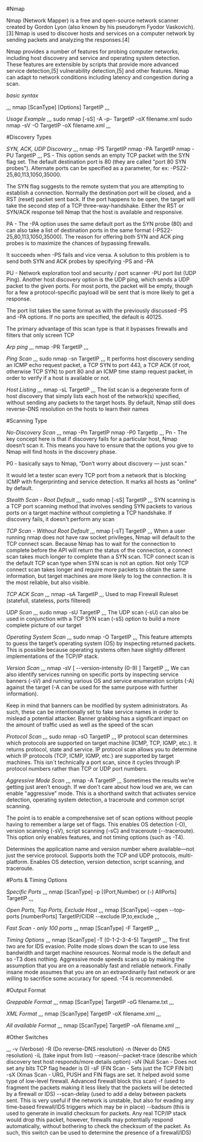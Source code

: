 #Nmap

Nmap (Network Mapper) is a free and open-source network scanner created by Gordon Lyon (also known by his pseudonym Fyodor Vaskovich).[3] Nmap is used to discover hosts and services on a computer network by sending packets and analyzing the responses.[4]

Nmap provides a number of features for probing computer networks, including host discovery and service and operating system detection. These features are extensible by scripts that provide more advanced service detection,[5] vulnerability detection,[5] and other features. Nmap can adapt to network conditions including latency and congestion during a scan. 

*basic syntax*

,,,
nmap [ScanType] [Options] TargetIP
,,,

*Usage Example*
,,,
sudo nmap [-sS] -A -p- TargetIP -oX filename.xml
sudo nmap -sV -O TargetIP -oX filename.xml
,,,

#Discovery Types

*SYN, ACK, UDP Discovery*
,,,
nmap -PS TargetIP
nmap -PA TargetIP
nmap -PU TargetIP
,,,
PS - This option sends an empty TCP packet with the SYN flag set. The default destination port is 80 (they are called "port 80 SYN probes"). Alternate ports can be specified as a parameter, for ex: 
-PS22-25,80,113,1050,35000.

The SYN flag suggests to the remote system that you are attempting to establish a connection. Normally the destination port will be closed, and a RST (reset) packet sent back. If the port happens to be open, the target will take the second step of a TCP three-way-handshake. Either the RST or SYN/ACK response 
tell Nmap that the host is available and responsive.

PA - The -PA option uses the same default port as the SYN probe (80) and can also take a list of destination ports in the same format (-PS22-25,80,113,1050,35000). The reason for offering both SYN and ACK ping probes is to maximize the chances of bypassing firewalls. 

It succeeds when -PS fails and vice versa. A solution to this problem is to send both SYN and ACK probes by specifying -PS and -PA

PU - Network exploration tool and security / port scanner -PU port list (UDP Ping). Another host discovery option is the UDP ping, which sends a UDP packet to the given ports. For most ports, the packet will be empty, though for a few a protocol-specific payload will be sent that is more likely to get a response.

The port list takes the same format as with the previously discussed -PS and -PA options. If no ports are specified, the default is 40125.

The primary advantage of this scan type is that it bypasses firewalls and filters that only screen TCP

*Arp ping*
,,,
nmap -PR TargetIP
,,,

*Ping Scan*
,,,
sudo nmap -sn TargetIP
,,,
It performs host discovery sending an ICMP echo request packet, a TCP SYN to port 443, a TCP ACK (if root, otherwise TCP SYN) to port 80 and an ICMP time stamp request packet, in order to verify if a host is available or not. 

*Host Listing*
,,,
nmap -sL TargetIP
,,,
The list scan is a degenerate form of host discovery that simply lists each host of the network(s) specified, without sending any packets to the target hosts. By default, Nmap still does reverse-DNS resolution on the hosts to learn their names

#Scanning Type

*No-Discovery Scan*
,,,
nmap -Pn TargetIP
nmap -P0 TargetIp
,,,
Pn - The key concept here is that if discovery fails for a particular host, Nmap doesn’t scan it. This means you have to ensure that the options you give to Nmap will find hosts in the discovery phase. 

P0 - basically says to Nmap, “Don’t worry about discovery — just scan.” 

It would let a tester scan every TCP port from a network that is blocking ICMP with fingerprinting and service detection. It marks all hosts as "online" by default.

*Stealth Scan - Root Default*
,,,
sudo nmap [-sS] TargetIP
,,,
SYN scanning is a TCP port scanning method that involves sending SYN packets to various ports on a target machine without completing a TCP handshake. If discovery fails, it doesn't perform any scan

*TCP Scan - Without Root Default*
,,,
nmap [-sT] TargetIP
,,,
When a user running nmap does not have raw socket privileges, Nmap will default to the TCP connect scan. Because Nmap has to wait for the connection to complete before the API will return the status of the connection, a connect scan takes much longer to complete than a SYN scan. TCP connect scan is the default TCP scan type when SYN scan is not an option. Not only TCP connect scan takes longer and require more packets to obtain the same information, but target machines are more likely to log the connection. It is the most reliable, but also visible.

*TCP ACK Scan*
,,,
nmap -sA TargetIP
,,,
Used to map Firewall Ruleset (statefull, stateless, ports filtered)

*UDP Scan*
,,,
sudo nmap -sU TargetIP
,,,
The UDP scan (-sU) can also be used in conjunction with a TCP SYN scan (-sS) option to build a more complete picture of our target

*Operating System Scan*
,,,
sudo nmap -O TargetIP
,,,
This feature attempts to guess the target’s operating system (OS) by inspecting returned packets. This is possible because operating systems often have slightly different implementations of the TCP/IP stack.

*Version Scan*
,,,
nmap -sV  [ --version-intensity (0-9) ] TargetIP
,,,
We can also identify services running on specific ports by inspecting service banners (-sV) and running various OS and service enumeration scripts (-A) against the target (-A can be used for the same purpose with further information). 

Keep in mind that banners can be modified by system administrators. As such, these can be intentionally set to fake service names in order to mislead a potential attacker. Banner grabbing has a significant impact on the amount of traffic used as well as the speed of the scan

*Protocol Scan*
,,,
sudo nmap -sO TargetIP
,,,
IP protocol scan determines which protocols are supported on target machine (ICMP, TCP, IGMP, etc.). It returns protocol, state and service.
IP protocol scan allows you to determine which IP protocols (TCP, ICMP, IGMP, etc.) are supported by target machines. This isn´t technically a port scan, since it cycles through IP protocol numbers rather than TCP or UDP port numbers.

*Aggressive Mode Scan*
,,,
nmap -A TargetIP
,,,
Sometimes the results we're getting just aren't enough. If we don't care about how loud we are, we can enable "aggressive" mode. This is a shorthand switch that activates service detection, operating system detection, a traceroute and common script scanning.


The point is to enable a comprehensive set of scan options without people having to remember a large set of flags. This enables OS detection (-O), version scanning (-sV), script scanning (-sC) and traceroute (--traceroute). This option only enables features, and not timing options (such as -T4).

Determines the application name and version number where available—not just the service protocol. Supports both the TCP and UDP protocols, multi-platform. Enables OS detection, version detection, script scanning, and traceroute.


#Ports & Timing Options

*Specific Ports*
,,,
nmap [ScanType] -p [(Port,Number) or (-) AllPorts] TargetIP
,,,

*Open Ports, Top Ports, Exclude Host*
,,,
nmap [ScanType] --open --top-ports [numberPorts] TargetIP/CIDR --exclude IP,to,exclude
,,,

*Fast Scan - only 100 ports*
,,,
nmap [ScanType] -F TargetIP
,,,

*Timing Options*
,,,
nmap [ScanType] -T (0-1-2-3-4-5) TargetIP
,,,
The first two are for IDS evasion. Polite mode slows down the scan to use less bandwidth and target machine resources. Normal mode is the default and so -T3 does nothing. Aggressive mode speeds scans up by making the assumption that you are on a reasonably fast and reliable network. Finally insane mode assumes that you are on an extraordinarily fast network or are willing to sacrifice some accuracy for speed.  -T4 is recommended.


#Output Format

*Greppable Format*
,,,
nmap [ScanType] TargetIP -oG filename.txt
,,,

*XML Format*
,,,
nmap [ScanType] TargetIP -oX filename.xml 
,,,

*All available Format*
,,,
nmap [ScanType] TargetIP -oA filename.xml 
,,,

#Other Switches

,,,
-v (Verbose)
-R  (Do reverse-DNS resolution)
-n	(Never do DNS resolution)
-iL (take input from list)
--reason/--packet-trace (describe which discovery test host responds/more details option)
-sN (Null Scan -  Does not set any bits TCP flag header is 0)
-sF (FIN Scan - Sets just the TCP FIN bit)
-sX (Xmas Scan - URG, PUSH and FIN flags are set. It helped avoid some type of low-level firewall. Advanced firewall block this scan)
-f (used to fragment the packets making it less likely that the packets will be detected by a firewall or IDS)
--scan-delay (used to add a delay between packets sent. This is very useful if the network is unstable, but also for evading any time-based firewall/IDS triggers which may be in place)
--badsum (this is used to generate in invalid checksum for packets. Any real TCP/IP stack would drop this packet, however, firewalls may potentially respond automatically, without bothering to check the checksum of the packet. As such, this switch can be used to determine the presence of a firewall/IDS)



